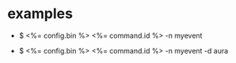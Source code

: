 # examples

- $ <%= config.bin %> <%= command.id %> -n myevent

- $ <%= config.bin %> <%= command.id %> -n myevent -d aura
